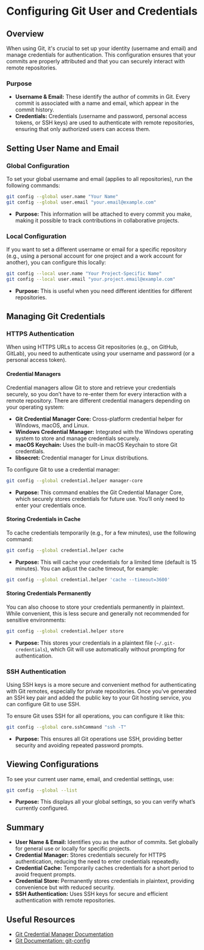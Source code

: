
# Configuring Git User and Credentials

## Overview
When using Git, it's crucial to set up your identity (username and email) and manage credentials for authentication. This configuration ensures that your commits are properly attributed and that you can securely interact with remote repositories.

### Purpose
- **Username & Email:** These identify the author of commits in Git. Every commit is associated with a name and email, which appear in the commit history.
- **Credentials:** Credentials (username and password, personal access tokens, or SSH keys) are used to authenticate with remote repositories, ensuring that only authorized users can access them.

## Setting User Name and Email

### Global Configuration
To set your global username and email (applies to all repositories), run the following commands:

```bash
git config --global user.name "Your Name"
git config --global user.email "your.email@example.com"
```

- **Purpose:** This information will be attached to every commit you make, making it possible to track contributions in collaborative projects.

### Local Configuration
If you want to set a different username or email for a specific repository (e.g., using a personal account for one project and a work account for another), you can configure this locally:

```bash
git config --local user.name "Your Project-Specific Name"
git config --local user.email "your.project.email@example.com"
```

- **Purpose:** This is useful when you need different identities for different repositories.

## Managing Git Credentials

### HTTPS Authentication
When using HTTPS URLs to access Git repositories (e.g., on GitHub, GitLab), you need to authenticate using your username and password (or a personal access token).

#### Credential Managers
Credential managers allow Git to store and retrieve your credentials securely, so you don’t have to re-enter them for every interaction with a remote repository. There are different credential managers depending on your operating system:

- **Git Credential Manager Core:** Cross-platform credential helper for Windows, macOS, and Linux.
- **Windows Credential Manager:** Integrated with the Windows operating system to store and manage credentials securely.
- **macOS Keychain:** Uses the built-in macOS Keychain to store Git credentials.
- **libsecret:** Credential manager for Linux distributions.

To configure Git to use a credential manager:

```bash
git config --global credential.helper manager-core
```

- **Purpose:** This command enables the Git Credential Manager Core, which securely stores credentials for future use. You’ll only need to enter your credentials once.

#### Storing Credentials in Cache
To cache credentials temporarily (e.g., for a few minutes), use the following command:

```bash
git config --global credential.helper cache
```

- **Purpose:** This will cache your credentials for a limited time (default is 15 minutes). You can adjust the cache timeout, for example:

```bash
git config --global credential.helper 'cache --timeout=3600'
```

#### Storing Credentials Permanently
You can also choose to store your credentials permanently in plaintext. While convenient, this is less secure and generally not recommended for sensitive environments:

```bash
git config --global credential.helper store
```

- **Purpose:** This stores your credentials in a plaintext file (`~/.git-credentials`), which Git will use automatically without prompting for authentication.

### SSH Authentication
Using SSH keys is a more secure and convenient method for authenticating with Git remotes, especially for private repositories. Once you've generated an SSH key pair and added the public key to your Git hosting service, you can configure Git to use SSH.

To ensure Git uses SSH for all operations, you can configure it like this:

```bash
git config --global core.sshCommand "ssh -T"
```

- **Purpose:** This ensures all Git operations use SSH, providing better security and avoiding repeated password prompts.

## Viewing Configurations
To see your current user name, email, and credential settings, use:

```bash
git config --global --list
```

- **Purpose:** This displays all your global settings, so you can verify what’s currently configured.

## Summary
- **User Name & Email:** Identifies you as the author of commits. Set globally for general use or locally for specific projects.
- **Credential Manager:** Stores credentials securely for HTTPS authentication, reducing the need to enter credentials repeatedly.
- **Credential Cache:** Temporarily caches credentials for a short period to avoid frequent prompts.
- **Credential Store:** Permanently stores credentials in plaintext, providing convenience but with reduced security.
- **SSH Authentication:** Uses SSH keys for secure and efficient authentication with remote repositories.

## Useful Resources
- [Git Credential Manager Documentation](https://aka.ms/gcm)
- [Git Documentation: git-config](https://git-scm.com/docs/git-config)
